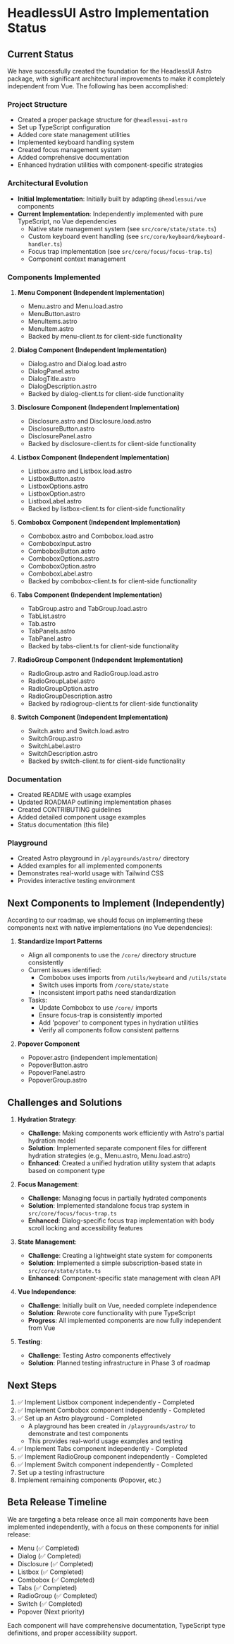 # HeadlessUI Astro Implementation Status

## Current Status

We have successfully created the foundation for the HeadlessUI Astro package, with significant architectural improvements to make it completely independent from Vue. The following has been accomplished:

### Project Structure

- Created a proper package structure for `@headlessui-astro`
- Set up TypeScript configuration
- Added core state management utilities
- Implemented keyboard handling system
- Created focus management system
- Added comprehensive documentation
- Enhanced hydration utilities with component-specific strategies

### Architectural Evolution

- **Initial Implementation**: Initially built by adapting `@headlessui/vue` components
- **Current Implementation**: Independently implemented with pure TypeScript, no Vue dependencies
  - Native state management system (see `src/core/state/state.ts`)
  - Custom keyboard event handling (see `src/core/keyboard/keyboard-handler.ts`)
  - Focus trap implementation (see `src/core/focus/focus-trap.ts`)
  - Component context management

### Components Implemented

1. **Menu Component (Independent Implementation)**
   - Menu.astro and Menu.load.astro
   - MenuButton.astro
   - MenuItems.astro
   - MenuItem.astro
   - Backed by menu-client.ts for client-side functionality

2. **Dialog Component (Independent Implementation)**
   - Dialog.astro and Dialog.load.astro
   - DialogPanel.astro
   - DialogTitle.astro
   - DialogDescription.astro
   - Backed by dialog-client.ts for client-side functionality

3. **Disclosure Component (Independent Implementation)**
   - Disclosure.astro and Disclosure.load.astro
   - DisclosureButton.astro
   - DisclosurePanel.astro
   - Backed by disclosure-client.ts for client-side functionality

4. **Listbox Component (Independent Implementation)**
   - Listbox.astro and Listbox.load.astro
   - ListboxButton.astro
   - ListboxOptions.astro
   - ListboxOption.astro
   - ListboxLabel.astro
   - Backed by listbox-client.ts for client-side functionality

5. **Combobox Component (Independent Implementation)**
   - Combobox.astro and Combobox.load.astro
   - ComboboxInput.astro
   - ComboboxButton.astro
   - ComboboxOptions.astro
   - ComboboxOption.astro
   - ComboboxLabel.astro
   - Backed by combobox-client.ts for client-side functionality

6. **Tabs Component (Independent Implementation)**
   - TabGroup.astro and TabGroup.load.astro
   - TabList.astro
   - Tab.astro
   - TabPanels.astro
   - TabPanel.astro
   - Backed by tabs-client.ts for client-side functionality

7. **RadioGroup Component (Independent Implementation)**
   - RadioGroup.astro and RadioGroup.load.astro
   - RadioGroupLabel.astro
   - RadioGroupOption.astro
   - RadioGroupDescription.astro
   - Backed by radiogroup-client.ts for client-side functionality

8. **Switch Component (Independent Implementation)**
   - Switch.astro and Switch.load.astro
   - SwitchGroup.astro
   - SwitchLabel.astro
   - SwitchDescription.astro
   - Backed by switch-client.ts for client-side functionality

### Documentation

- Created README with usage examples
- Updated ROADMAP outlining implementation phases
- Created CONTRIBUTING guidelines
- Added detailed component usage examples
- Status documentation (this file)

### Playground

- Created Astro playground in `/playgrounds/astro/` directory
- Added examples for all implemented components
- Demonstrates real-world usage with Tailwind CSS
- Provides interactive testing environment

## Next Components to Implement (Independently)

According to our roadmap, we should focus on implementing these components next with native implementations (no Vue dependencies):

1. **Standardize Import Patterns**
   - Align all components to use the `/core/` directory structure consistently
   - Current issues identified:
     - Combobox uses imports from `/utils/keyboard` and `/utils/state`
     - Switch uses imports from `/core/state/state`
     - Inconsistent import paths need standardization
   - Tasks:
     - Update Combobox to use `/core/` imports
     - Ensure focus-trap is consistently imported
     - Add 'popover' to component types in hydration utilities
     - Verify all components follow consistent patterns

2. **Popover Component**
   - Popover.astro (independent implementation)
   - PopoverButton.astro
   - PopoverPanel.astro
   - PopoverGroup.astro

## Challenges and Solutions

1. **Hydration Strategy**:
   - **Challenge**: Making components work efficiently with Astro's partial hydration model
   - **Solution**: Implemented separate component files for different hydration strategies (e.g., Menu.astro, Menu.load.astro)
   - **Enhanced**: Created a unified hydration utility system that adapts based on component type

2. **Focus Management**:
   - **Challenge**: Managing focus in partially hydrated components
   - **Solution**: Implemented standalone focus trap system in `src/core/focus/focus-trap.ts`
   - **Enhanced**: Dialog-specific focus trap implementation with body scroll locking and accessibility features

3. **State Management**:
   - **Challenge**: Creating a lightweight state system for components
   - **Solution**: Implemented a simple subscription-based state in `src/core/state/state.ts`
   - **Enhanced**: Component-specific state management with clean API

4. **Vue Independence**:
   - **Challenge**: Initially built on Vue, needed complete independence
   - **Solution**: Rewrote core functionality with pure TypeScript
   - **Progress**: All implemented components are now fully independent from Vue

5. **Testing**:
   - **Challenge**: Testing Astro components effectively
   - **Solution**: Planned testing infrastructure in Phase 3 of roadmap

## Next Steps

1. ✅ Implement Listbox component independently - Completed
2. ✅ Implement Combobox component independently - Completed
3. ✅ Set up an Astro playground - Completed
   - A playground has been created in `/playgrounds/astro/` to demonstrate and test components
   - This provides real-world usage examples and testing
4. ✅ Implement Tabs component independently - Completed
5. ✅ Implement RadioGroup component independently - Completed
6. ✅ Implement Switch component independently - Completed
7. Set up a testing infrastructure
8. Implement remaining components (Popover, etc.)

## Beta Release Timeline

We are targeting a beta release once all main components have been implemented independently, with a focus on these components for initial release:

- Menu (✅ Completed)
- Dialog (✅ Completed)
- Disclosure (✅ Completed)
- Listbox (✅ Completed)
- Combobox (✅ Completed)
- Tabs (✅ Completed)
- RadioGroup (✅ Completed)
- Switch (✅ Completed)
- Popover (Next priority)

Each component will have comprehensive documentation, TypeScript type definitions, and proper accessibility support.
